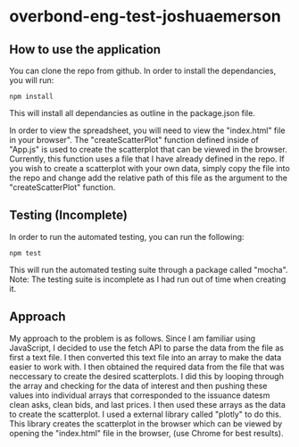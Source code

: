 # overbond-eng-test-joshuaemerson

## How to use the application
You can clone the repo from github. In order to install the dependancies, you will run:

```
npm install
```

This will install all dependancies as outline in the package.json file. 

In order to view the spreadsheet, you will need to view the "index.html" file in your browser". The "createScatterPlot" function defined inside of "App.js"
is used to create the scatterplot that can be viewed in the browser. Currently, this function uses a file that I have already defined in the repo. If you wish
to create a scatterplot with your own data, simply copy the file into the repo and change add the relative path of this file as the argument to the "createScatterPlot"
function.


## Testing (Incomplete)
In order to run the automated testing, you can run the following:

```
npm test
```

This will run the automated testing suite through a package called "mocha". Note: The testing suite is incomplete as I had run out of time when creating it.


## Approach
My approach to the problem is as follows. Since I am familiar using JavaScript, I decided to use the fetch API to parse the data from the file as first
a text file. I then converted this text file into an array to make the data easier to work with. I then obtained the required data from the file that was neccessary to create the
desired scatterplots. I did this by looping through the array and checking for the data of interest and then pushing these values into individual arrays
that corresponded to the issuance datesm clean asks, clean bids, and last prices. I then used these arrays as the data to create the scatterplot. I used a 
external library called "plotly" to do this. This library creates the scatterplot in the browser which can be viewed by opening the "index.html" file in the browser,
(use Chrome for best results).
